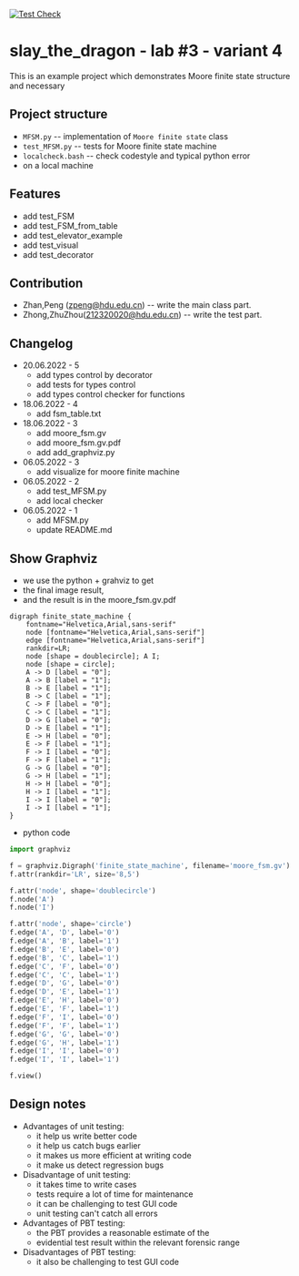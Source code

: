 [![Test Check](https://github.com/zpeng2022/edu-cpo-lab3-zpeng/actions/workflows/check.yml/badge.svg)](https://github.com/zpeng2022/edu-cpo-lab3-zpeng/actions/workflows/check.yml)

# slay_the_dragon - lab #3 - variant 4

This is an example project which demonstrates Moore finite state structure and necessary

## Project structure

- `MFSM.py` -- implementation of `Moore finite state` class
- `test_MFSM.py` -- tests for Moore finite state machine
- `localcheck.bash` -- check codestyle and typical python error
- on a local machine

## Features

- add test_FSM
- add test_FSM_from_table
- add test_elevator_example
- add test_visual
- add test_decorator

## Contribution

- Zhan,Peng (zpeng@hdu.edu.cn) -- write the main class part.
- Zhong,ZhuZhou(212320020@hdu.edu.cn) -- write the test part.

## Changelog

- 20.06.2022 - 5
  - add types control by decorator
  - add tests for types control
  - add types control checker for functions
- 18.06.2022 - 4
  - add fsm_table.txt
- 18.06.2022 - 3
  - add moore_fsm.gv
  - add moore_fsm.gv.pdf
  - add add_graphviz.py
- 06.05.2022 - 3
  - add visualize for moore finite machine
- 06.05.2022 - 2
  - add test_MFSM.py
  - add local checker
- 06.05.2022 - 1
  - add MFSM.py
  - update README.md

## Show Graphviz

- we use the python + grahviz to get
- the final image result,
- and the result is in the moore_fsm.gv.pdf

```graphviz
digraph finite_state_machine {
    fontname="Helvetica,Arial,sans-serif"
    node [fontname="Helvetica,Arial,sans-serif"]
    edge [fontname="Helvetica,Arial,sans-serif"]
    rankdir=LR;
    node [shape = doublecircle]; A I;
    node [shape = circle];
    A -> D [label = "0"];
    A -> B [label = "1"];
    B -> E [label = "1"];
    B -> C [label = "1"];
    C -> F [label = "0"];
    C -> C [label = "1"];
    D -> G [label = "0"];
    D -> E [label = "1"];
    E -> H [label = "0"];
    E -> F [label = "1"];
    F -> I [label = "0"];
    F -> F [label = "1"];
    G -> G [label = "0"];
    G -> H [label = "1"];
    H -> H [label = "0"];
    H -> I [label = "1"];
    I -> I [label = "0"];
    I -> I [label = "1"];
}
```

- python code

```python
import graphviz

f = graphviz.Digraph('finite_state_machine', filename='moore_fsm.gv')
f.attr(rankdir='LR', size='8,5')

f.attr('node', shape='doublecircle')
f.node('A')
f.node('I')

f.attr('node', shape='circle')
f.edge('A', 'D', label='0')
f.edge('A', 'B', label='1')
f.edge('B', 'E', label='0')
f.edge('B', 'C', label='1')
f.edge('C', 'F', label='0')
f.edge('C', 'C', label='1')
f.edge('D', 'G', label='0')
f.edge('D', 'E', label='1')
f.edge('E', 'H', label='0')
f.edge('E', 'F', label='1')
f.edge('F', 'I', label='0')
f.edge('F', 'F', label='1')
f.edge('G', 'G', label='0')
f.edge('G', 'H', label='1')
f.edge('I', 'I', label='0')
f.edge('I', 'I', label='1')

f.view()
```

## Design notes

- Advantages of unit testing:
  - it help us write better code
  - it help us catch bugs earlier
  - it makes us more efficient at writing code
  - it make us detect regression bugs
- Disadvantage of unit testing:
  - it takes time to write cases
  - tests require a lot of time for maintenance
  - it can be challenging to test GUI code
  - unit testing can't catch all errors
- Advantages of PBT testing:
  - the PBT provides a reasonable estimate of the
  - evidential test result within the relevant forensic range
- Disadvantages of PBT testing:
  - it also be challenging to test GUI code
